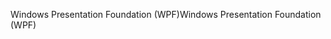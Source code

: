 <span data-ttu-id="82fa7-101">Windows Presentation Foundation (WPF)</span><span class="sxs-lookup"><span data-stu-id="82fa7-101">Windows Presentation Foundation (WPF)</span></span>